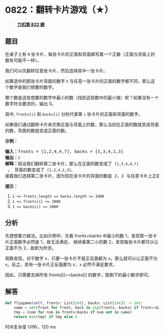 # 0822：翻转卡片游戏（★）


> <u>**[力扣第 822 题](https://leetcode.cn/problems/card-flipping-game/)**</u>

## 题目

<p>在桌子上有 <code>N</code> 张卡片，每张卡片的正面和背面都写着一个正数（正面与背面上的数有可能不一样）。</p>

<p>我们可以先翻转任意张卡片，然后选择其中一张卡片。</p>

<p>如果选中的那张卡片背面的数字 <code>X</code> 与任意一张卡片的正面的数字都不同，那么这个数字是我们想要的数字。</p>

<p>哪个数是这些想要的数字中最小的数（找到这些数中的最小值）呢？如果没有一个数字符合要求的，输出 0。</p>

<p>其中, <code>fronts[i]</code> 和 <code>backs[i]</code> 分别代表第 <code>i</code> 张卡片的正面和背面的数字。</p>

<p>如果我们通过翻转卡片来交换正面与背面上的数，那么当初在正面的数就变成背面的数，背面的数就变成正面的数。</p>

<p><strong>示例：</strong></p>

<pre>
<strong>输入：</strong>fronts = [1,2,4,4,7], backs = [1,3,4,1,3]
<strong>输出：</strong><code>2</code>
<strong>解释：</strong>假设我们翻转第二张卡片，那么在正面的数变成了 <code>[1,3,4,4,7]</code> ， 背面的数变成了 <code>[1,2,4,1,3]。</code>
接着我们选择第二张卡片，因为现在该卡片的背面的数是 2，2 与任意卡片上正面的数都不同，所以 2 就是我们想要的数字。</pre>



<p><strong>提示：</strong></p>

<ol>
<li><code>1 &lt;= fronts.length == backs.length &lt;= 1000</code></li>
<li><code>1 &lt;= fronts[i] &lt;= 2000</code></li>
<li><code>1 &lt;= backs[i] &lt;= 2000</code></li>
</ol>


## 分析

先想想暴力做法。比如示例中，先看 fronts+backs 中最小的数 1，发现第一张卡片正面数字必然是 1，故无法满足。
继续看第二小的数 2，发现每张卡片都可以让正面不为 2，故即为所求。

观察发现，对于数字 x，只要一张卡片不是正反面都为 x，那么就可以让正面不为 x。反之，若有一张卡片正反面都为 x，x 必然不满足要求。

因此，只需要去掉所有 fronts[i]==backs[i] 的数字，取剩下的最小数字即可。


## 解答

```python
def flipgame(self, fronts: List[int], backs: List[int]) -> int:
	same = set(front for front, back in zip(fronts, backs) if front==back)
	tmp = [num for num in fronts+backs if num not in same]
	return min(tmp) if tmp else 0
```

时间复杂度 O(N)，120 ms

